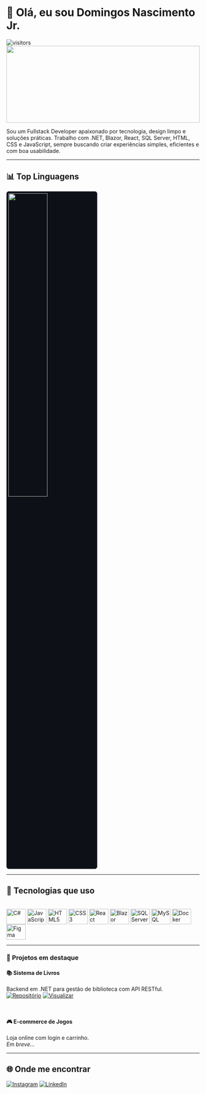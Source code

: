 # 👋 Olá, eu sou Domingos Nascimento Jr.

![visitors](https://komarev.com/ghpvc/?username=Adyllsxn&label=Profile%20views&color=0e75b6&style=flat)
<img src="https://media.giphy.com/media/26tn33aiTi1jkl6H6/giphy.gif" width="100%" height="200"/>

Sou um Fullstack Developer apaixonado por tecnologia, design limpo e soluções práticas. Trabalho com .NET, Blazor, React, SQL Server, HTML, CSS e JavaScript, sempre buscando criar experiências simples, eficientes e com boa usabilidade.

---

## 📊 Top Linguagens

<div align="left">
  <img 
    width="45%" 
    src="https://github-readme-stats.vercel.app/api/top-langs/?username=Adyllsxn&layout=compact&theme=tokyonight&hide_border=true" 
    style="background-color: #0d1117; border: 1px solid #30363d; border-radius: 6px; padding: 4px;" 
  />
</div>

---

## 🚀 Tecnologias que uso

<div style="display: inline_block"><br>
  <img align="center" alt="C#" height="40" width="50" src="https://cdn.jsdelivr.net/gh/devicons/devicon@latest/icons/csharp/csharp-original.svg" />
  <img align="center" alt="JavaScript" height="40" width="50" src="https://cdn.jsdelivr.net/gh/devicons/devicon@latest/icons/javascript/javascript-plain.svg" />
  <img align="center" alt="HTML5" height="40" width="50" src="https://cdn.jsdelivr.net/gh/devicons/devicon@latest/icons/html5/html5-original.svg" />
  <img align="center" alt="CSS3" height="40" width="50" src="https://cdn.jsdelivr.net/gh/devicons/devicon@latest/icons/css3/css3-original.svg" />                  
  <img align="center" alt="React" height="40" width="50" src="https://cdn.jsdelivr.net/gh/devicons/devicon@latest/icons/react/react-original.svg" />
  <img align="center" alt="Blazor" height="40" width="50" src="https://cdn.jsdelivr.net/gh/devicons/devicon@latest/icons/blazor/blazor-original.svg" />
  <img align="center" alt="SQL Server" height="40" width="50" src="https://cdn.jsdelivr.net/gh/devicons/devicon@latest/icons/microsoftsqlserver/microsoftsqlserver-original-wordmark.svg" />
  <img align="center" alt="MySQL" height="40" width="50" src="https://cdn.jsdelivr.net/gh/devicons/devicon@latest/icons/mysql/mysql-original-wordmark.svg" />        
  <img align="center" alt="Docker" height="40" width="50" src="https://cdn.jsdelivr.net/gh/devicons/devicon@latest/icons/docker/docker-original.svg" />         
  <img align="center" alt="Figma" height="40" width="50" src="https://cdn.jsdelivr.net/gh/devicons/devicon@latest/icons/figma/figma-original.svg" />       
</div>

---

### 💼 Projetos em destaque

#### 📚 Sistema de Livros  
Backend em .NET para gestão de biblioteca com API RESTful.  
[![Repositório](https://img.shields.io/badge/Repositório-181717?style=for-the-badge&logo=github&logoColor=white)](https://github.com/Adyllsxn/emprestimo-livros)
[![Visualizar](https://img.shields.io/badge/Visualizar-0e75b6?style=for-the-badge&logo=google-chrome&logoColor=white)](#)

<br> <!-- Quebra de linha para separar os projetos -->

#### 🎮 E-commerce de Jogos  
Loja online com login e carrinho.  
*Em breve...*


---

## 🌐 Onde me encontrar

[![Instagram](https://img.shields.io/badge/Instagram-E4405F?style=for-the-badge&logo=instagram&logoColor=white)](https://www.instagram.com/adyllsxn/)
[![LinkedIn](https://img.shields.io/badge/LinkedIn-0077B5?style=for-the-badge&logo=linkedin&logoColor=white)](https://www.linkedin.com/in/adyllsxn-08a0b5354/)
